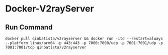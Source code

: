 # Docker-V2rayServer
## Run Command

```
docker pull qinbatista/v2rayserver && docker run -itd --restart=always --platform linux/arm64 -p 443:443 -p 7000:7000/udp -p 7001:7001/udp -p 7001:7001/tcp qinbatista/v2rayserver
```
